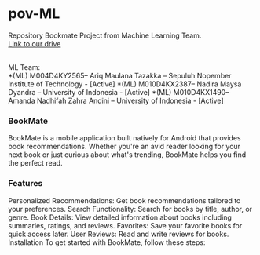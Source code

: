 # pov-ML
Repository Bookmate Project from Machine Learning Team.<br>
[Link to our drive](https://drive.google.com/drive/folders/1z_TP4Jd-4EGid9W9dweU6Yg84ha_RC_k?usp=sharing)

<br>
ML Team: <br>
*(ML) M004D4KY2565– Ariq Maulana Tazakka – Sepuluh Nopember Institute of Technology - [Active]
*(ML) M010D4KX2387– Nadira Maysa Dyandra – University of Indonesia - [Active]
*(ML) M010D4KX1490– Amanda Nadhifah Zahra Andini – University of Indonesia - [Active]

### BookMate
BookMate is a mobile application built natively for Android that provides book recommendations. Whether you're an avid reader looking for your next book or just curious about what's trending, BookMate helps you find the perfect read.

### Features
Personalized Recommendations: Get book recommendations tailored to your preferences.
Search Functionality: Search for books by title, author, or genre.
Book Details: View detailed information about books including summaries, ratings, and reviews.
Favorites: Save your favorite books for quick access later.
User Reviews: Read and write reviews for books.
Installation
To get started with BookMate, follow these steps:
